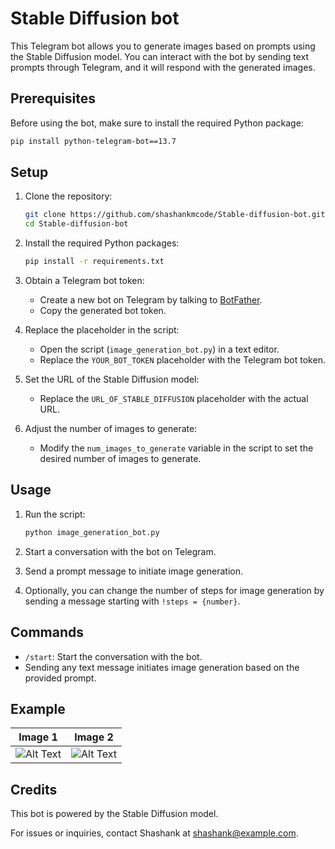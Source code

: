 

# Stable Diffusion bot

This Telegram bot allows you to generate images based on prompts using the Stable Diffusion model. You can interact with the bot by sending text prompts through Telegram, and it will respond with the generated images.

## Prerequisites

Before using the bot, make sure to install the required Python package:

```bash
pip install python-telegram-bot==13.7
```

## Setup

1. Clone the repository:

   ```bash
   git clone https://github.com/shashankmcode/Stable-diffusion-bot.git
   cd Stable-diffusion-bot
   ```

2. Install the required Python packages:

   ```bash
   pip install -r requirements.txt
   ```

3. Obtain a Telegram bot token:

   - Create a new bot on Telegram by talking to [BotFather](https://t.me/botfather).
   - Copy the generated bot token.

4. Replace the placeholder in the script:

   - Open the script (`image_generation_bot.py`) in a text editor.
   - Replace the `YOUR_BOT_TOKEN` placeholder with the Telegram bot token.

5. Set the URL of the Stable Diffusion model:

   - Replace the `URL_OF_STABLE_DIFFUSION` placeholder with the actual URL.

6. Adjust the number of images to generate:

   - Modify the `num_images_to_generate` variable in the script to set the desired number of images to generate.

## Usage

1. Run the script:

   ```bash
   python image_generation_bot.py
   ```

2. Start a conversation with the bot on Telegram.

3. Send a prompt message to initiate image generation.

4. Optionally, you can change the number of steps for image generation by sending a message starting with `!steps = {number}`.

## Commands

- `/start`: Start the conversation with the bot.
- Sending any text message initiates image generation based on the provided prompt.

## Example

| Image 1 | Image 2 |
|---------|---------|
| ![Alt Text](https://github.com/shashankmcode/Stable-diffusion-bot/blob/main/image3.jpeg) | ![Alt Text](https://github.com/shashankmcode/Stable-diffusion-bot/blob/main/image.jpeg) |

## Credits

This bot is powered by the Stable Diffusion model.

For issues or inquiries, contact Shashank at [shashank@example.com](mailto:shashank@example.com).

